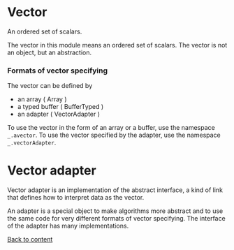 # Vector

An ordered set of scalars.

The vector in this module means an ordered set of scalars. The vector is not an object, but an abstraction.

### Formats of vector specifying

The vector can be defined by

- an array ( Array )
- a typed buffer ( BufferTyped )
- an adapter ( VectorAdapter )

To use the vector in the form of an array or a buffer, use the namespace `_.avector`. To use the vector specified by the adapter, use the namespace `_.vectorAdapter`.

# Vector adapter

Vector adapter is an implementation of the abstract interface, a kind of link that defines how to interpret data as the vector.

An adapter is a special object to make algorithms more abstract and to use the same code for very different formats of vector specifying. The interface of the adapter has many implementations.

[Back to content](../README.md#Tutorials)

